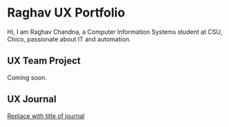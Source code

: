 # Raghav UX Portfolio

Hi, I am Raghav Chandna, a Computer Information Systems student at CSU, Chico, passionate about IT and automation.

## UX Team Project

Coming soon.

## UX Journal

[Replace with title of journal](journal/)
